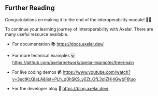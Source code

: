 ## Further Reading

Congratulations on making it to the end of the interoperability module! 🎉🎉

To continue your learning journey of interoperability with Axelar. There are many useful resource available.

- For documentation 📚
  https://docs.axelar.dev/

- For more technical examples 💻
  https://github.com/axelarnetwork/axelar-examples/tree/main

- For live coding demos 📹
  https://www.youtube.com/watch?v=3sctKcQIaLA&list=PLh_q0hSKS_y0Zt_GfL3olZHi4GwbF6tuo

- For the developer blog 📝
  https://blog.axelar.dev/
